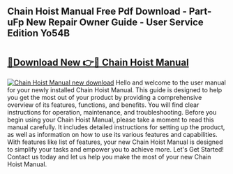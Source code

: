 ## Chain Hoist Manual Free Pdf Download - Part-uFp New Repair Owner Guide - User Service Edition Yo54B

# <h2><a href="http://cf25406.oget.top/?id=Chain+Hoist+Manual">🔗Download New 👉🔴 Chain Hoist Manual</a></h2>

[![Chain Hoist Manual new download](https://i.imgur.com/5g1atiW.png)](http://cf25406.oget.top/?id=Chain+Hoist+Manual)
Hello and welcome to the user manual for your newly installed Chain Hoist Manual. This guide is designed to help you get the most out of your product by providing a comprehensive overview of its features, functions, and benefits. You will find clear instructions for operation, maintenance, and troubleshooting. Before you begin using your Chain Hoist Manual, please take a moment to read this manual carefully. It includes detailed instructions for setting up the product, as well as information on how to use its various features and capabilities. With features like list of features, your new Chain Hoist Manual is designed to simplify your tasks and empower you to achieve more. Let's Get Started! Contact us today and let us help you make the most of your new Chain Hoist Manual.
